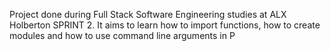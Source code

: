 Project done during Full Stack Software Engineering studies at ALX Holberton SPRINT 2. It aims to learn how to import functions, how to create modules and how to use command line arguments in P
